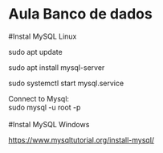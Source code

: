 # Aula Banco de dados

#Instal MySQL Linux

sudo apt update</br>

sudo apt install mysql-server</br>

sudo systemctl start mysql.service</br>

Connect to Mysql:</br>
sudo mysql -u root -p
</br></br>
#Instal MySQL Windows

https://www.mysqltutorial.org/install-mysql/
